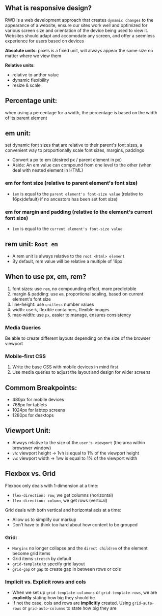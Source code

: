 ## What is responsive design?
RWD is a web development approach that creates `dynamic changes` to the appearance of a website, ensure our sites work well and optimized for various screen size and orientation of the device being used to view it. Websites should adapt and accomodate any screen, and offer a seemless experience for users based on devices 

**Absolute units**: pixels is a fixed unit, will always appear the same size no matter where we view them

**Relative units**: 
- relative to anthor value
- dynamic flexibility
- resize & scale

## Percentage unit: 
when using a percentage for a width, the percentage is based on the width of its parent element

## em unit: 
set dynamic font sizes that are relative to their parent's font sizes, a convenient way to proportionally scale font sizes, margins, paddings

- Convert a px to em (desired px / parent element in px)
- Aside: An em value can compound from one level to the other (when deal with nested element in HTML)

### em for font size (relative to parent element's font size)
- `1em` is equal to the `parent element's font-size value` (relative to 16px(default) if no ancestors has been set font size)

### em for margin and padding (relative to the element's current font size)
- `1em` is equal to the `current element's font-size value`

## rem unit: `Root em`
- A rem unit is always relative to the `root <html> element`
- By default, rem value will be relative a multiple of 16px

## When to use px, em, rem?
1. font sizes: use `rem`, no compounding effect, more predictoble
2. margin & padding: use `em`, proportional scaling, based on current element's font size
3. line-height: use `unitless` number values
4. width: use `%`, flexible containers, flexible images
5. max-width: use `px`, easier to manage, ensures consistency

### Media Queries
Be able to create different layouts depending on the size of the browser viewport

### Mobile-first CSS
1. Write the base CSS with mobile devices in mind first
2. Use media queries to adjust the layout and design for wider screens

## Commom Breakpoints:
- 480px for mobile devices
- 768px for tablets
- 1024px for labtop screens
- 1280px for desktops

## Viewport Unit:
- Always relative to the size of the `user's viewport` (the area within browswer window)
- `vh`: viewport height -> 1vh is equal to 1% of the viewport height
- `vw`: viewport width -> 1vw is equal to 1% of the viewport width

## Flexbox vs. Grid
Flexbox only deals with 1-dimension at a time:
- `flex-direction: row`, we get columns (horizontal)
- `flex-direction: column`, we get rows (vertical)

Grid deals with both vertical and horizontal axis at a time:
- Allow us to simplify our markup
- Don't have to think too hard about how content to be grouped

### Grid:
- `Margins` no longer collapse and the `direct children` of the element become grid items
- Grid items `stretch` by default
- `grid-template` to specify grid layout
- `grid-gap` or `gap` to create gap in between rows or cols

### Implicit vs. Explicit rows and cols
- When we set up `grid-template-columons` or `grid-template-rows`, we are **explicitly** stating how big they should be
- If not the case, cols and rows are **implicitly** created. Using `grid-auto-rows` or `grid-auto-columns` to state how big they are
